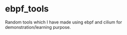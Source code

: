 # ebpf_tools
Random tools which I have made using ebpf and cilium for demonstration/learning purpose.
